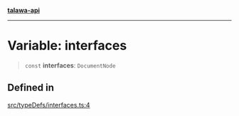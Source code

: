 [**talawa-api**](../../../README.md)

***

# Variable: interfaces

> `const` **interfaces**: `DocumentNode`

## Defined in

[src/typeDefs/interfaces.ts:4](https://github.com/Suyash878/talawa-api/blob/f376d03c37e9acd046e7cc983947432c95f74442/src/typeDefs/interfaces.ts#L4)
